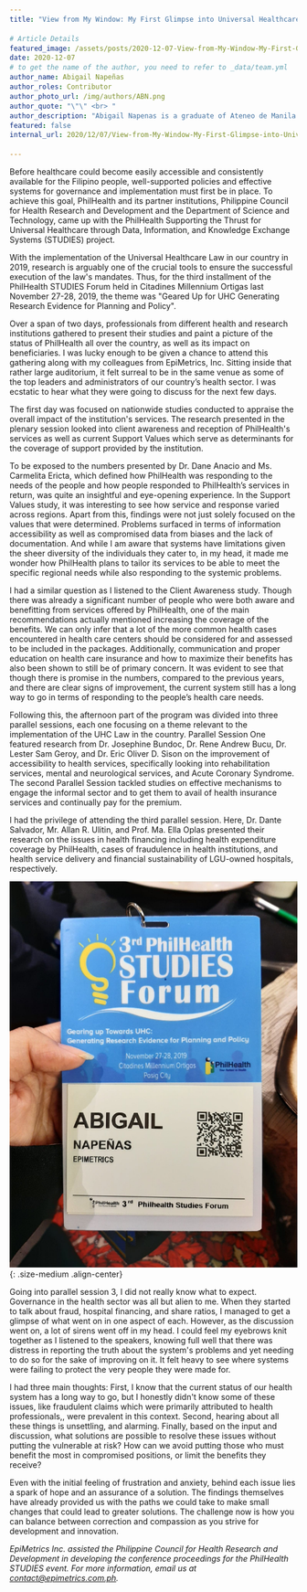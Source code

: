 ```yaml
---
title: "View from My Window: My First Glimpse into Universal Healthcare and Philippine Systemic Issues"

# Article Details
featured_image: /assets/posts/2020-12-07-View-from-My-Window-My-First-Glimpse-into-Universal-Healthcare-and-Philippine-Systemic-Issues/Q2Featured.jpg
date: 2020-12-07
# to get the name of the author, you need to refer to _data/team.yml
author_name: Abigail Napeñas
author_roles: Contributor
author_photo_url: /img/authors/ABN.png
author_quote: "\"\" <br> "
author_description: "Abigail Napenas is a graduate of Ateneo de Manila University with a degree in Biology. She joined the Epimetrics, Inc, team as a research assistant and has worked on multiple proposals focusing on environmental health and neglected tropical diseases and has also done evidence summaries on WASH. Apart from her research job in Epimetrics, Aby also works full-time as a science communicator for a science museum."
featured: false
internal_url: 2020/12/07/View-from-My-Window-My-First-Glimpse-into-Universal-Healthcare-and-Philippine-Systemic-Issues.html

---
```


Before healthcare could become easily accessible and consistently available for the Filipino people, well-supported policies and effective systems for governance and implementation must first be in place. To achieve this goal, PhilHealth and its partner institutions, Philippine Council for Health Research and Development and the Department of Science and Technology, came up with the PhilHealth Supporting the Thrust for Universal Healthcare through Data, Information, and Knowledge Exchange Systems (STUDIES) project. 

With the implementation of the Universal Healthcare Law in our country in 2019, research is arguably one of the crucial tools to ensure the successful execution of the law's mandates. Thus, for the third installment of the PhilHealth STUDIES Forum held in Citadines Millennium Ortigas last November 27-28, 2019, the theme was "Geared Up for UHC Generating Research Evidence for Planning and Policy".

Over a span of two days, professionals from different health and research institutions gathered to present their studies and paint a picture of the status of PhilHealth all over the country, as well as its impact on beneficiaries. I was lucky enough to be given a chance to attend this gathering along with my colleagues from EpiMetrics, Inc. Sitting inside that rather large auditorium, it felt surreal to be in the same venue as some of the top leaders and administrators of our country’s health sector. I was ecstatic to hear what they were going to discuss for the next few days.

The first day was focused on nationwide studies conducted to appraise the overall impact of the institution's services. The research presented in the plenary session looked into client awareness and reception of PhilHealth's services as well as current Support Values which serve as determinants for the coverage of support provided by the institution. 

To be exposed to the numbers presented by Dr. Dane Anacio and Ms. Carmelita Ericta, which defined how PhilHealth was responding to the needs of the people and how people responded to PhilHealth’s services in return, was quite an insightful and eye-opening experience. In the Support Values study, it was interesting to see how service and response varied across regions. Apart from this, findings were not just solely focused on the values that were determined. Problems surfaced in terms of information accessibility as well as compromised data from biases and the lack of documentation. And while I am aware that systems have limitations given the sheer diversity of the individuals they cater to, in my head, it made me wonder how PhilHealth plans to tailor its services to be able to meet the specific regional needs while also responding to the systemic problems. 

I had a similar question as I listened to the Client Awareness study. Though there was already a significant number of people who were both aware and benefitting from services offered by PhilHealth, one of the main recommendations actually mentioned increasing the coverage of the benefits. We can only infer that a lot of the more common health cases encountered in health care centers should be considered for and assessed to be included in the packages. Additionally, communication and proper education on health care insurance and how to maximize their benefits has also been shown to still be of primary concern. It was evident to see that though there is promise in the numbers, compared to the previous years, and there are clear signs of improvement, the current system still has a long way to go in terms of responding to the people’s health care needs. 

Following this, the afternoon part of the program was divided into three parallel sessions, each one focusing on a theme relevant to the implementation of the UHC Law in the country. Parallel Session One featured research from Dr. Josephine Bundoc, Dr. Rene Andrew Bucu, Dr. Lester Sam Geroy, and Dr. Eric Oliver D. Sison on the improvement of accessibility to health services, specifically looking into rehabilitation services, mental and neurological services, and Acute Coronary Syndrome. The second Parallel Session tackled studies on effective mechanisms to engage the informal sector and to get them to avail of health insurance services and continually pay for the premium. 

I had the privilege of attending the third parallel session. Here, Dr. Dante Salvador, Mr. Allan R. Ulitin, and Prof. Ma. Ella Oplas presented their research on the issues in health financing including health expenditure coverage by PhilHealth, cases of fraudulence in health institutions, and health service delivery and financial sustainability of LGU-owned hospitals, respectively. 

![](/assets/posts/2020-12-07-View-from-My-Window-My-First-Glimpse-into-Universal-Healthcare-and-Philippine-Systemic-Issues/IDimage.jpg){: .size-medium .align-center}

Going into parallel session 3, I did not really know what to expect. Governance in the health sector was all but alien to me. When they started to talk about fraud, hospital financing, and share ratios, I managed to get a glimpse of what went on in one aspect of each. However, as the discussion went on, a lot of sirens went off in my head. I could feel my eyebrows knit together as I listened to the speakers, knowing full well that there was distress in reporting the truth about the system's problems and yet needing to do so for the sake of improving on it. It felt heavy to see where systems were failing to protect the very people they were made for.

I had three main thoughts: First, I know that the current status of our health system has a long way to go, but I honestly didn't know some of these issues, like fraudulent claims which were primarily attributed to health professionals,, were prevalent in this context. Second, hearing about all these things is unsettling, and alarming. Finally, based on the input and discussion, what solutions are possible to resolve these issues without putting the vulnerable at risk? How can we avoid putting those who must benefit the most in compromised positions, or limit the benefits they receive?

Even with the initial feeling of frustration and anxiety, behind each issue lies a spark of hope and an assurance of a solution. The findings themselves have already provided us with the paths we could take to make small changes that could lead to greater solutions. The challenge now is how you can balance between correction and compassion as you strive for development and innovation. 

_EpiMetrics Inc. assisted the Philippine Council for Health Research and Development in developing the conference proceedings for the PhilHealth STUDIES event.
For more information, email us at [contact@epimetrics.com.ph](mailto:contact@epimetrics.com.ph)._